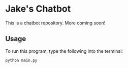 # Jake's Chatbot

This is a chatbot repository. More coming soon!

## Usage

To run this program, type the following into the terminal:

```shell
python main.py
```
